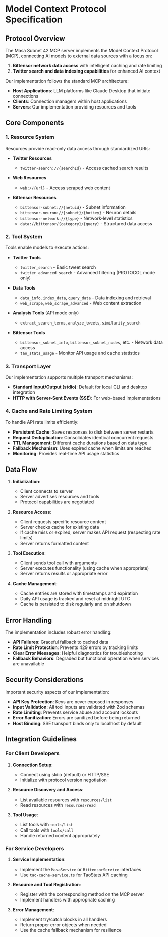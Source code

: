 # Model Context Protocol Specification

## Protocol Overview

The Masa Subnet 42 MCP server implements the Model Context Protocol (MCP), connecting AI models to external data sources with a focus on:

1. **Bittensor network data access** with intelligent caching and rate limiting
2. **Twitter search and data indexing capabilities** for enhanced AI context

Our implementation follows the standard MCP architecture:
- **Host Applications**: LLM platforms like Claude Desktop that initiate connections
- **Clients**: Connection managers within host applications
- **Servers**: Our implementation providing resources and tools

## Core Components

### 1. Resource System

Resources provide read-only data access through standardized URIs:

- **Twitter Resources**
  - `twitter-search://{searchId}` - Access cached search results

- **Web Resources**
  - `web://{url}` - Access scraped web content

- **Bittensor Resources**
  - `bittensor-subnet://{netuid}` - Subnet information
  - `bittensor-neuron://{subnet}/{hotkey}` - Neuron details
  - `bittensor-network://{type}` - Network-level statistics
  - `data://bittensor/{category}/{query}` - Structured data access

### 2. Tool System

Tools enable models to execute actions:

- **Twitter Tools**
  - `twitter_search` - Basic tweet search
  - `twitter_advanced_search` - Advanced filtering (PROTOCOL mode only)

- **Data Tools**
  - `data_info`, `index_data`, `query_data` - Data indexing and retrieval
  - `web_scrape`, `web_scrape_advanced` - Web content extraction

- **Analysis Tools** (API mode only)
  - `extract_search_terms`, `analyze_tweets`, `similarity_search`

- **Bittensor Tools**
  - `bittensor_subnet_info`, `bittensor_subnet_nodes`, etc. - Network data access
  - `tao_stats_usage` - Monitor API usage and cache statistics

### 3. Transport Layer

Our implementation supports multiple transport mechanisms:

- **Standard Input/Output (stdio)**: Default for local CLI and desktop integration
- **HTTP with Server-Sent Events (SSE)**: For web-based implementations

### 4. Cache and Rate Limiting System

To handle API rate limits efficiently:

- **Persistent Cache**: Saves responses to disk between server restarts
- **Request Deduplication**: Consolidates identical concurrent requests
- **TTL Management**: Different cache durations based on data type
- **Fallback Mechanism**: Uses expired cache when limits are reached
- **Monitoring**: Provides real-time API usage statistics

## Data Flow

1. **Initialization**:
   - Client connects to server
   - Server advertises resources and tools
   - Protocol capabilities are negotiated

2. **Resource Access**:
   - Client requests specific resource content
   - Server checks cache for existing data
   - If cache miss or expired, server makes API request (respecting rate limits)
   - Server returns formatted content

3. **Tool Execution**:
   - Client sends tool call with arguments
   - Server executes functionality (using cache when appropriate)
   - Server returns results or appropriate error

4. **Cache Management**:
   - Cache entries are stored with timestamps and expiration
   - Daily API usage is tracked and reset at midnight UTC
   - Cache is persisted to disk regularly and on shutdown

## Error Handling

The implementation includes robust error handling:

- **API Failures**: Graceful fallback to cached data
- **Rate Limit Protection**: Prevents 429 errors by tracking limits
- **Clear Error Messages**: Helpful diagnostics for troubleshooting
- **Fallback Behaviors**: Degraded but functional operation when services are unavailable

## Security Considerations

Important security aspects of our implementation:

- **API Key Protection**: Keys are never exposed in responses
- **Input Validation**: All tool inputs are validated with Zod schemas
- **Rate Limiting**: Prevents service abuse and account lockouts
- **Error Sanitization**: Errors are sanitized before being returned
- **Host Binding**: SSE transport binds only to localhost by default

## Integration Guidelines

### For Client Developers

1. **Connection Setup**:
   - Connect using stdio (default) or HTTP/SSE
   - Initialize with protocol version negotiation

2. **Resource Discovery and Access**:
   - List available resources with `resources/list`
   - Read resources with `resources/read`

3. **Tool Usage**:
   - List tools with `tools/list`
   - Call tools with `tools/call`
   - Handle returned content appropriately

### For Service Developers

1. **Service Implementation**:
   - Implement the `MasaService` or `BittensorService` interfaces
   - Use `tao-cache-service.ts` for TaoStats API caching

2. **Resource and Tool Registration**:
   - Register with the corresponding method on the MCP server
   - Implement handlers with appropriate caching

3. **Error Management**:
   - Implement try/catch blocks in all handlers
   - Return proper error objects when needed
   - Use the cache fallback mechanism for resilience